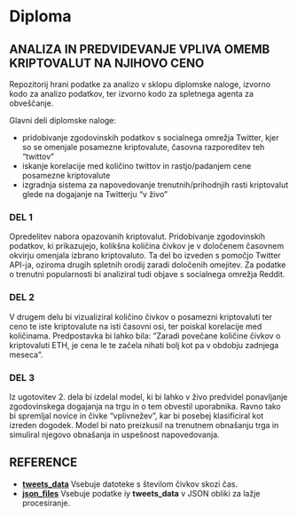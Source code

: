 # Diploma
## ANALIZA IN PREDVIDEVANJE VPLIVA OMEMB KRIPTOVALUT NA NJIHOVO CENO 

Repozitorij hrani podatke za analizo v sklopu diplomske naloge, izvorno kodo za analizo podatkov, ter izvorno kodo za spletnega agenta za obveščanje. 

Glavni deli diplomske naloge: 
- pridobivanje zgodovinskih podatkov s socialnega omrežja Twitter, kjer so se omenjale posamezne kriptovalute, časovna razporeditev teh “twittov” 
- iskanje korelacije med količino twittov in rastjo/padanjem cene posamezne kriptovalute
- izgradnja sistema za napovedovanje trenutnih/prihodnjih rasti kriptovalut glede na dogajanje na Twitterju “v živo”

### DEL 1
Opredelitev nabora opazovanih kriptovalut. Pridobivanje zgodovinskih podatkov, ki prikazujejo, kolikšna količina čivkov je v določenem časovnem okvirju omenjala izbrano kriptovaluto. Ta del bo izveden s pomočjo Twitter API-ja, oziroma drugih spletnih orodij zaradi določenih omejitev. 
Za podatke o trenutni popularnosti bi analiziral tudi objave s socialnega omrežja Reddit. 

### DEL 2
V drugem delu bi vizualiziral količino čivkov o posamezni kriptovaluti ter ceno te iste kriptovalute na isti časovni osi, ter poiskal korelacije med količinama. Predpostavka bi lahko bila: “Zaradi povečane količine čivkov o kriptovaluti ETH, je cena le te začela nihati bolj kot pa v obdobju zadnjega meseca”.  

### DEL 3
Iz ugotovitev 2. dela bi izdelal model, ki bi lahko v živo predvidel ponavljanje zgodovinskega dogajanja na trgu in o tem obvestil uporabnika. Ravno tako bi spremljal novice in čivke “vplivnežev”, kar bi posebej klasificiral kot izreden dogodek. 
Model bi nato preizkusil na trenutnem obnašanju trga in simuliral njegovo obnašanja in uspešnost napovedovanja. 

## REFERENCE
- [**tweets_data**](tweets_data) Vsebuje datoteke s številom čivkov skozi čas. 
- [**json_files**](tweets_data/json_files) Vsebuje podatke iy **tweets_data** v JSON obliki za lažje procesiranje.
